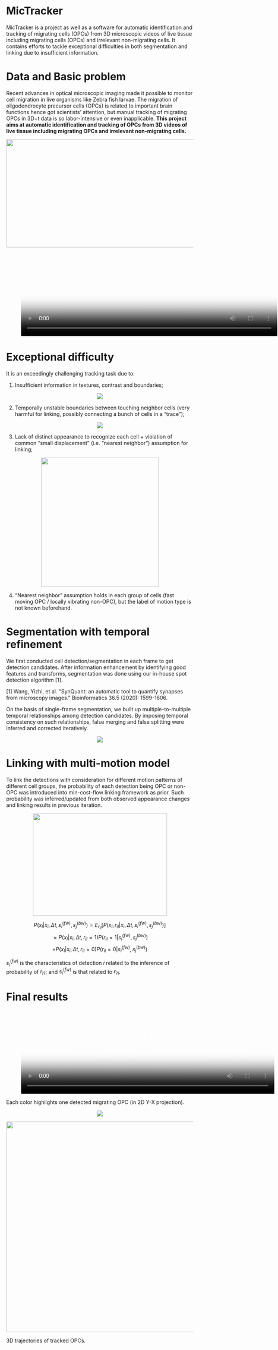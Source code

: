 
# MicTracker
MicTracker is a project as well as a software for automatic identification and tracking of migrating cells (OPCs) from 3D microscopic videos of live tissue including migrating cells (OPCs) and irrelevant non-migrating cells. It contains efforts to tackle exceptional difficulties in both segmentation and linking due to insufficient information.

# Data and Basic problem
Recent advances in optical microscopic imaging made it possible to monitor cell migration in live organisms like Zebra fish larvae. The migration of oligodendrocyte precursor cells (OPCs) is related to important brain functions hence got scientists’ attention, but manual tracking of migrating OPCs in 3D+t data is so labor-intensive or even inapplicable. **This project aims at automatic identification and tracking of OPCs from 3D videos of live tissue including migrating OPCs and irrelevant non-migrating cells.**


<p align="center">
<img src="img/Data_fig1.png" width="688" height="291">
</p>





<!-- blank line -->
<figure class="video_container">
<p align="center">
  <video controls="true" allowfullscreen="true" poster="img/Data_fig2.png" width="690" height="225">
  <source src="img/Data_v1.mp4" type="video/mp4">
  </video>
</p>
</figure>
<!-- blank line -->




# Exceptional difficulty

It is an exceedingly challenging tracking task due to: 

1) Insufficient information in textures, contrast and boundaries; 

<p align="center">
<img src="img/Diff_fig1.png">
</p>


2) Temporally unstable boundaries between touching neighbor cells (very harmful for linking, possibly connecting a bunch of cells in a “trace”); 

<p align="center">
<img src="img/Diff_fig2.png">
</p>


3) Lack of distinct appearance to recognize each cell + violation of common “small displacement” (i.e. “nearest neighbor”) assumption for linking;


<p align="center">
<img src="img/Diff_fig3.png" width="316" height="348">
</p>


4) “Nearest neighbor” assumption holds in each group of cells (fast moving OPC / locally vibrating non-OPC), but the label of motion type is not known beforehand.


# Segmentation with temporal refinement
We first conducted cell detection/segmentation in each frame to get detection candidates. After information enhancement by identifying good features and transforms, segmentation was done using our in-house spot detection algorithm [1]. 

[1] Wang, Yizhi, et al. "SynQuant: an automatic tool to quantify synapses from microscopy images." Bioinformatics 36.5 (2020): 1599-1606.

On the basis of single-frame segmentation, we built up multiple-to-multiple temporal relationships among detection candidates. By imposing temporal consistency on such relationships, false merging and false splitting were inferred and corrected iteratively.

<p align="center">
<img src="img/Seg.png">
</p>


# Linking with multi-motion model

To link the detections with consideration for different motion patterns of different cell groups, the probability of each detection being OPC or non-OPC was introduced into min-cost-flow linking framework as prior. Such probability was inferred/updated from both observed appearance changes and linking results in previous iteration.


<p align="center">
<img src="img/Link.png"  width="361" height="275">
</p>

$$P(x_l |x_i,Δt,s_i^{(fw)},s_j^{(bw)})=E_{r_{il}}[P(x_l,r_{il}|x_i,Δt,s_i^{(fw)},s_j^{(bw)})]$$
$$=P(x_l |x_i,Δt,r_{il}=1)P(r_{il}=1|s_i^{(fw)},s_j^{(bw)})$$
$$+P(x_l |x_i,Δt,r_{il}=0)P(r_{il}=0|s_i^{(fw)},s_j^{(bw)})$$


$s_i^{(fw)}$ is the characteristics of detection $i$ related to the inference of probability of $r_{i?}$; and $s_i^{(fw)}$ is that related to $r_{?i}$.


# Final results



<!-- blank line -->
<figure class="video_container">
<p align="center">
  <video controls="true" allowfullscreen="true" poster="img/Result_fig1.png" width="682" height="225">
  <source src="img/Result_v1.mp4" type="video/mp4">
  </video>
</p>
</figure>
<!-- blank line -->





Each color highlights one detected migrating OPC (in 2D Y-X projection).

<p align="center">
<img src="img/Result_fig2.png">
</p>


<p align="center">
<img src="img/Result_trajectories.png" width="697" height="567">
</p>


3D trajectories of tracked OPCs.

